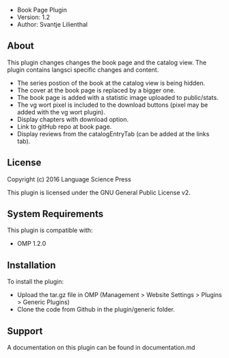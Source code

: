 - Book Page Plugin
- Version: 1.2
- Author: Svantje Lilienthal

About
-----
This plugin changes changes the book page and the catalog view. The plugin contains langsci specific changes and content. 

 * The series postion of the book at the catalog view is being hidden.
 * The cover at the book page is replaced by a bigger one. 
 * The book page is added with a statistic image uploaded to public/stats. 
 * The vg wort pixel is included to the download buttons (pixel may be added with the vg wort plugin). 
 * Display chapters with download option.
 * Link to gitHub repo at book page.
 * Display reviews from the catalogEntryTab (can be added at the links tab).
  
License
-------
Copyright (c) 2016 Language Science Press

This plugin is licensed under the GNU General Public License v2. 

System Requirements
-------------------
This plugin is compatible with:
 - OMP 1.2.0

Installation
------------
To install the plugin:
 - Upload the tar.gz file in OMP (Management > Website Settings > Plugins > Generic Plugins)
 - Clone the code from Github in the plugin/generic folder.

Support
---------------
A documentation on this plugin can be found in documentation.md
